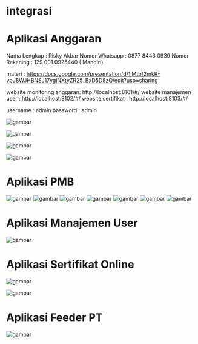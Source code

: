 # integrasi

# Aplikasi Anggaran

Nama Lengkap : Risky Akbar 
Nomor Whatsapp : 0877 8443 0939 
Nomor Rekening : 129 001 0925440 ( Mandiri) 

materi : https://docs.google.com/presentation/d/1jMtbf2mkR-vpJ8WJHBNSJ17ygiNXtyZR25_BxD5D8zQ/edit?usp=sharing

website monitoring anggaran: http://localhost:8101/#/
website manajemen user : http://localhost:8102/#/
website sertifikat : http://localhost:8103/#/

username : admin password : admin

![gambar](https://github.com/risbar1/integrasi/assets/83967960/1379a9d2-c8d9-44be-8587-eaf98fffe8b2)


![gambar](https://user-images.githubusercontent.com/83967960/208285704-8dee0b4a-80b8-4f63-a6e6-f82264f044b2.png)


![gambar](https://user-images.githubusercontent.com/83967960/208285820-ca19bb54-9d6e-4148-a933-66e3c1e90e73.png)


![gambar](https://user-images.githubusercontent.com/83967960/208285743-3862bdbe-2241-487d-8f07-0397e6428cd0.png)

# Aplikasi PMB

![gambar](https://user-images.githubusercontent.com/83967960/209429735-a0add237-98af-4043-ae69-bd1aacd5cdf1.png)
![gambar](https://user-images.githubusercontent.com/83967960/209429754-31d0f119-bef5-4688-a93a-fd07c2cb2408.png)
![gambar](https://user-images.githubusercontent.com/83967960/209429761-a5a51d34-ffec-43be-97ec-6a3d61181dfd.png)
![gambar](https://user-images.githubusercontent.com/83967960/209429762-d9401c4a-6c58-4974-aa92-6415ccb34e6c.png)
![gambar](https://user-images.githubusercontent.com/83967960/209429763-d9dd50cf-a8d6-4a63-a123-9a25d781354d.png)
![gambar](https://user-images.githubusercontent.com/83967960/209429765-c7de6932-3e0b-4959-86c1-6b28b142ec32.png)
![gambar](https://user-images.githubusercontent.com/83967960/209429766-6f1199f4-c364-4d25-bb17-41f50d0e3a5a.png)

# Aplikasi Manajemen User

![gambar](https://user-images.githubusercontent.com/83967960/210304289-6ead5fc7-7d61-4215-ae73-df04570497c6.png)

# Aplikasi Sertifikat Online

![gambar](https://github.com/risbar1/integrasi/assets/83967960/9d5f9142-5ed2-45b4-a8f8-7d0871cc69a8)

![gambar](https://github.com/risbar1/integrasi/assets/83967960/b9cf683d-984b-4244-be5f-b977a152badd)

# Aplikasi Feeder PT
![gambar](https://github.com/risbar1/integrasi/assets/83967960/16719527-d608-45b1-ad21-b32f3b58ef02)



